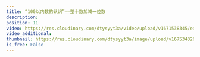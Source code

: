 ```yaml
---
title: “100以内数的认识”——整十数加减一位数
description: 
position: 11
video: https://res.cloudinary.com/dtysyyt3a/video/upload/v1671538345/easymath/1年级下/04单元100以内数的认识/tfx6nq7o6bc6pdqv9tqs.mp4
video_additional: 
thumbnail: https://res.cloudinary.com/dtysyyt3a/image/upload/v1675343201/jfbtlgcilvkc1k6udguy.png
is_free: False
---
```

